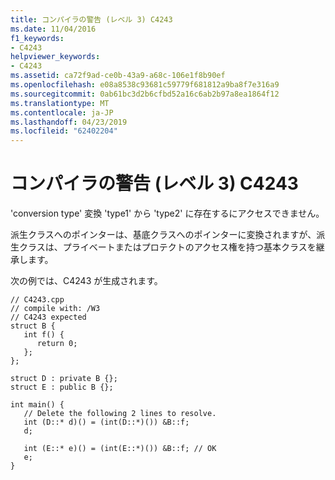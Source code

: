 ```yaml
---
title: コンパイラの警告 (レベル 3) C4243
ms.date: 11/04/2016
f1_keywords:
- C4243
helpviewer_keywords:
- C4243
ms.assetid: ca72f9ad-ce0b-43a9-a68c-106e1f8b90ef
ms.openlocfilehash: e08a8538c93681c59779f681812a9ba8f7e316a9
ms.sourcegitcommit: 0ab61bc3d2b6cfbd52a16c6ab2b97a8ea1864f12
ms.translationtype: MT
ms.contentlocale: ja-JP
ms.lasthandoff: 04/23/2019
ms.locfileid: "62402204"
---
```

# <a name="compiler-warning-level-3-c4243"></a>コンパイラの警告 (レベル 3) C4243

'conversion type' 変換 'type1' から 'type2' に存在するにアクセスできません。

派生クラスへのポインターは、基底クラスへのポインターに変換されますが、派生クラスは、プライベートまたはプロテクトのアクセス権を持つ基本クラスを継承します。

次の例では、C4243 が生成されます。

```
// C4243.cpp
// compile with: /W3
// C4243 expected
struct B {
   int f() {
      return 0;
   };
};

struct D : private B {};
struct E : public B {};

int main() {
   // Delete the following 2 lines to resolve.
   int (D::* d)() = (int(D::*)()) &B::f;
   d;

   int (E::* e)() = (int(E::*)()) &B::f; // OK
   e;
}
```